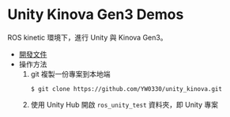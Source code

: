 # Unity Kinova Gen3 Demos
ROS kinetic 環境下，進行 Unity 與 Kinova Gen3。

- [開發文件](https://hackmd.io/kZdWdeeBRZKJ2jkXbACzWw)
- 操作方法
    1. git 複製一份專案到本地端
        ```shell
        $ git clone https://github.com/YW0330/unity_kinova.git
        ```
    2. 使用 Unity Hub 開啟 `ros_unity_test` 資料夾，即 Unity 專案